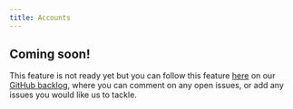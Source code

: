 ```yaml
---
title: Accounts
---
```


## Coming soon!

This feature is not ready yet but you can follow this feature [here](https://github.com/kintohub/backlog/issues/16) on our [GitHub backlog](https://github.com/kintohub/backlog), where you can comment on any open issues, or add any issues you would like us to tackle.
